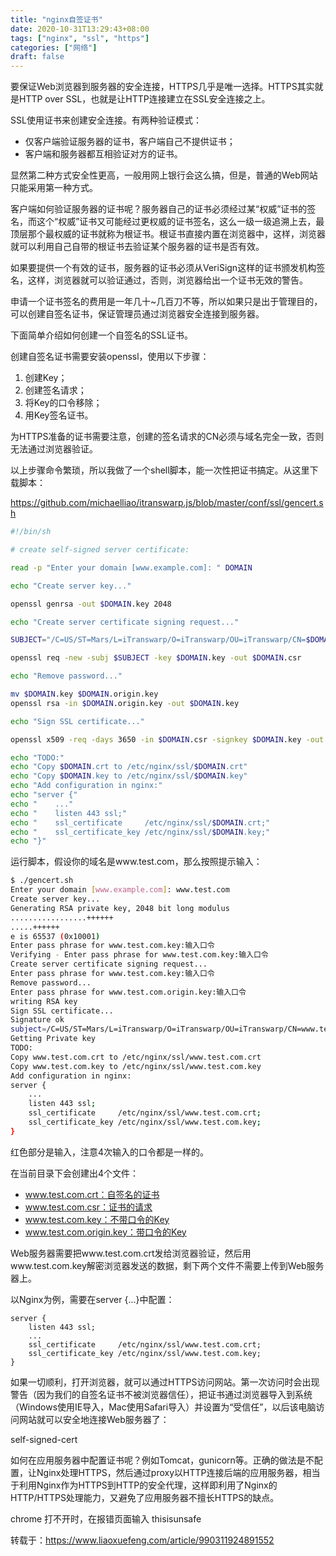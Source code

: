 ```yaml
---
title: "nginx自签证书"
date: 2020-10-31T13:29:43+08:00
tags: ["nginx", "ssl", "https"]
categories: ["网络"]
draft: false
---
```


要保证Web浏览器到服务器的安全连接，HTTPS几乎是唯一选择。HTTPS其实就是HTTP over SSL，也就是让HTTP连接建立在SSL安全连接之上。

SSL使用证书来创建安全连接。有两种验证模式：
- 仅客户端验证服务器的证书，客户端自己不提供证书；
- 客户端和服务器都互相验证对方的证书。

显然第二种方式安全性更高，一般用网上银行会这么搞，但是，普通的Web网站只能采用第一种方式。

客户端如何验证服务器的证书呢？服务器自己的证书必须经过某“权威”证书的签名，而这个“权威”证书又可能经过更权威的证书签名，这么一级一级追溯上去，最顶层那个最权威的证书就称为根证书。根证书直接内置在浏览器中，这样，浏览器就可以利用自己自带的根证书去验证某个服务器的证书是否有效。

如果要提供一个有效的证书，服务器的证书必须从VeriSign这样的证书颁发机构签名，这样，浏览器就可以验证通过，否则，浏览器给出一个证书无效的警告。

申请一个证书签名的费用是一年几十~几百刀不等，所以如果只是出于管理目的，可以创建自签名证书，保证管理员通过浏览器安全连接到服务器。

下面简单介绍如何创建一个自签名的SSL证书。

创建自签名证书需要安装openssl，使用以下步骤：

1. 创建Key；
2. 创建签名请求；
3. 将Key的口令移除；
4. 用Key签名证书。

为HTTPS准备的证书需要注意，创建的签名请求的CN必须与域名完全一致，否则无法通过浏览器验证。

以上步骤命令繁琐，所以我做了一个shell脚本，能一次性把证书搞定。从这里下载脚本：

https://github.com/michaelliao/itranswarp.js/blob/master/conf/ssl/gencert.sh
```sh
#!/bin/sh

# create self-signed server certificate:

read -p "Enter your domain [www.example.com]: " DOMAIN

echo "Create server key..."

openssl genrsa -out $DOMAIN.key 2048

echo "Create server certificate signing request..."

SUBJECT="/C=US/ST=Mars/L=iTranswarp/O=iTranswarp/OU=iTranswarp/CN=$DOMAIN"

openssl req -new -subj $SUBJECT -key $DOMAIN.key -out $DOMAIN.csr

echo "Remove password..."

mv $DOMAIN.key $DOMAIN.origin.key
openssl rsa -in $DOMAIN.origin.key -out $DOMAIN.key

echo "Sign SSL certificate..."

openssl x509 -req -days 3650 -in $DOMAIN.csr -signkey $DOMAIN.key -out $DOMAIN.crt

echo "TODO:"
echo "Copy $DOMAIN.crt to /etc/nginx/ssl/$DOMAIN.crt"
echo "Copy $DOMAIN.key to /etc/nginx/ssl/$DOMAIN.key"
echo "Add configuration in nginx:"
echo "server {"
echo "    ..."
echo "    listen 443 ssl;"
echo "    ssl_certificate     /etc/nginx/ssl/$DOMAIN.crt;"
echo "    ssl_certificate_key /etc/nginx/ssl/$DOMAIN.key;"
echo "}"

```

运行脚本，假设你的域名是www.test.com，那么按照提示输入：
```bash
$ ./gencert.sh 
Enter your domain [www.example.com]: www.test.com          
Create server key...
Generating RSA private key, 2048 bit long modulus
.................++++++
.....++++++
e is 65537 (0x10001)
Enter pass phrase for www.test.com.key:输入口令
Verifying - Enter pass phrase for www.test.com.key:输入口令
Create server certificate signing request...
Enter pass phrase for www.test.com.key:输入口令
Remove password...
Enter pass phrase for www.test.com.origin.key:输入口令
writing RSA key
Sign SSL certificate...
Signature ok
subject=/C=US/ST=Mars/L=iTranswarp/O=iTranswarp/OU=iTranswarp/CN=www.test.com
Getting Private key
TODO:
Copy www.test.com.crt to /etc/nginx/ssl/www.test.com.crt
Copy www.test.com.key to /etc/nginx/ssl/www.test.com.key
Add configuration in nginx:
server {
    ...
    listen 443 ssl;
    ssl_certificate     /etc/nginx/ssl/www.test.com.crt;
    ssl_certificate_key /etc/nginx/ssl/www.test.com.key;
}
```
红色部分是输入，注意4次输入的口令都是一样的。

在当前目录下会创建出4个文件：
- www.test.com.crt：自签名的证书
- www.test.com.csr：证书的请求
- www.test.com.key：不带口令的Key
- www.test.com.origin.key：带口令的Key

Web服务器需要把www.test.com.crt发给浏览器验证，然后用www.test.com.key解密浏览器发送的数据，剩下两个文件不需要上传到Web服务器上。

以Nginx为例，需要在server {...}中配置：
```
server {
    listen 443 ssl;
    ...
    ssl_certificate     /etc/nginx/ssl/www.test.com.crt;
    ssl_certificate_key /etc/nginx/ssl/www.test.com.key;
}
```
如果一切顺利，打开浏览器，就可以通过HTTPS访问网站。第一次访问时会出现警告（因为我们的自签名证书不被浏览器信任），把证书通过浏览器导入到系统（Windows使用IE导入，Mac使用Safari导入）并设置为“受信任”，以后该电脑访问网站就可以安全地连接Web服务器了：

self-signed-cert

如何在应用服务器中配置证书呢？例如Tomcat，gunicorn等。正确的做法是不配置，让Nginx处理HTTPS，然后通过proxy以HTTP连接后端的应用服务器，相当于利用Nginx作为HTTPS到HTTP的安全代理，这样即利用了Nginx的HTTP/HTTPS处理能力，又避免了应用服务器不擅长HTTPS的缺点。

chrome 打不开时，在报错页面输入 thisisunsafe

转载于：https://www.liaoxuefeng.com/article/990311924891552